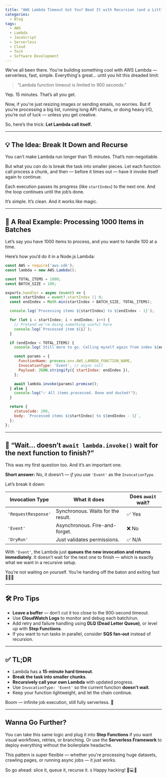 ```yaml
---
title: "AWS Lambda Timeout Got You? Beat It with Recursion (and a Little JS Magic)"
categories:
  - Blog
tags:
  - AWS
  - Lambda
  - JavaScript
  - Serverless
  - Cloud
  - Tech
  - Software Development
---
```


We’ve all been there. You're building something cool with AWS Lambda — serverless, fast, simple. Everything's great... until you hit this dreaded limit:

> “Lambda function timeout is limited to 900 seconds.”

Yep. 15 minutes. That’s all you get.

Now, if you're just resizing images or sending emails, no worries. But if you’re processing a big list, running long API chains, or doing heavy I/O, you’re out of luck — unless you get creative.

So, here’s the trick: **Let Lambda call itself.**

---

## 💡 The Idea: Break It Down and Recurse

You can’t make Lambda run longer than 15 minutes. That’s non-negotiable.

But what you *can* do is break the task into smaller pieces. Let each function call process a chunk, and then — before it times out — have it invoke itself again to continue.

Each execution passes its progress (like `startIndex`) to the next one. And the loop continues until the job’s done.

It’s simple. It’s clean. And it works like magic.

---

## 🧪 A Real Example: Processing 1000 Items in Batches

Let’s say you have 1000 items to process, and you want to handle 100 at a time.

Here’s how you’d do it in a Node.js Lambda:

```js
const AWS = require('aws-sdk');
const lambda = new AWS.Lambda();

const TOTAL_ITEMS = 1000;
const BATCH_SIZE = 100;

exports.handler = async (event) => {
  const startIndex = event?.startIndex || 0;
  const endIndex = Math.min(startIndex + BATCH_SIZE, TOTAL_ITEMS);

  console.log(`Processing items ${startIndex} to ${endIndex - 1}`);

  for (let i = startIndex; i < endIndex; i++) {
    // Pretend we’re doing something useful here
    console.log(`Processed item ${i}`);
  }

  if (endIndex < TOTAL_ITEMS) {
    console.log(`Still more to go. Calling myself again from index ${endIndex}`);

    const params = {
      FunctionName: process.env.AWS_LAMBDA_FUNCTION_NAME,
      InvocationType: 'Event', // async call
      Payload: JSON.stringify({ startIndex: endIndex }),
    };

    await lambda.invoke(params).promise();
  } else {
    console.log("✅ All items processed. Done and dusted!");
  }

  return {
    statusCode: 200,
    body: `Processed items ${startIndex} to ${endIndex - 1}`,
  };
};
```

---

## 🧐 “Wait... doesn’t `await lambda.invoke()` wait for the next function to finish?”

This was my first question too. And it’s an important one.

**Short answer:** No, it doesn’t — *if* you use `'Event'` as the `InvocationType`.

Let’s break it down:

| Invocation Type     | What it does                            | Does `await` wait? |
|---------------------|------------------------------------------|--------------------|
| `'RequestResponse'` | Synchronous. Waits for the result.       | ✅ Yes              |
| `'Event'`           | Asynchronous. Fire-and-forget.           | ❌ No               |
| `'DryRun'`          | Just validates permissions.              | ✅ N/A              |

With `'Event'`, the Lambda just **queues the new invocation and returns immediately**. It doesn’t wait for the next one to finish — which is exactly what we want in a recursive setup.

You’re not waiting on yourself. You’re handing off the baton and exiting fast 🏃‍♂️💨

---

## 🛠 Pro Tips

- **Leave a buffer** — don’t cut it too close to the 900-second timeout.
- Use **CloudWatch Logs** to monitor and debug each batch/run.
- Add retry and failure handling using **DLQ (Dead Letter Queue)**, or level up with **Step Functions**.
- If you want to run tasks in parallel, consider **SQS fan-out** instead of recursion.

---

## ✅ TL;DR

- Lambda has a **15-minute hard timeout**.  
- **Break the task into smaller chunks**.  
- **Recursively call your own Lambda** with updated progress.  
- Use `InvocationType: 'Event'` so the current function **doesn’t wait**.  
- Keep your function lightweight, and let the chain continue.

Boom — infinite job execution, still fully serverless. 🚀

---

## Wanna Go Further?

You can take this same logic and plug it into **Step Functions** if you want visual workflows, retries, or branching. Or use the **Serverless Framework** to deploy everything without the boilerplate headache.

This pattern is super flexible — whether you're processing huge datasets, crawling pages, or running async jobs — it just works.

So go ahead: slice it, queue it, recurse it.
s
Happy hacking! 🔁💻🚀
